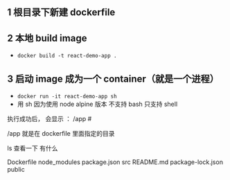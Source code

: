 ## 1 根目录下新建 dockerfile

## 2 本地 build image

- `docker build -t react-demo-app . `

## 3 启动 image 成为一个 container（就是一个进程）

- `docker run -it react-demo-app sh`
- 用 sh 因为使用 node alpine 版本 不支持 bash 只支持 shell

执行成功后， 会显示 ：
/app #

/app 就是在 dockerfile 里面指定的目录

ls 查看一下 有什么

Dockerfile node_modules package.json src
README.md package-lock.json public
